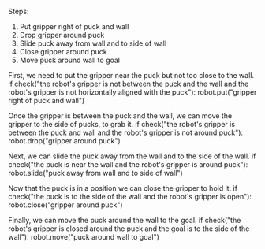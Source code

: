

Steps:
 1. Put gripper right of puck and wall
 2. Drop gripper around puck
 3. Slide puck away from wall and to side of wall
 4. Close gripper around puck
 5. Move puck around wall to goal

First, we need to put the gripper near the puck but not too close to the wall.
if check("the robot's gripper is not between the puck and the wall and the robot's gripper is not horizontally aligned with the puck"):
    robot.put("gripper right of puck and wall")

Once the gripper is between the puck and the wall, we can move the gripper to the side of pucks, to grab it.
if check("the robot's gripper is between the puck and wall and the robot's gripper is not around puck"):
    robot.drop("gripper around puck")

Next, we can slide the puck away from the wall and to the side of the wall.
if check("the puck is near the wall and the robot's gripper is around puck"):
    robot.slide("puck away from wall and to side of wall")

Now that the puck is in a position we can close the gripper to hold it.
if check("the puck is to the side of the wall and the robot's gripper is open"):
    robot.close("gripper around puck")

Finally, we can move the puck around the wall to the goal.
if check("the robot's gripper is closed around the puck and the goal is to the side of the wall"):
    robot.move("puck around wall to goal")
